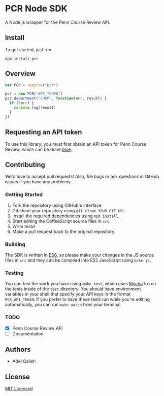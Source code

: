 # PCR Node SDK

A Node.js wrapper for the Penn Course Review API.

## Install
To get started, just run

```
npm install pcr
```

## Overview

```javascript
var PCR = require("pcr")

pcr = new PCR("API_TOKEN")
pcr.department("CHEM", function(err, result) {
  if (!err) {
    console.log(result)
  }
})
```

## Requesting an API token

To use this library, you must first obtain an API token for Penn Course Review, which can be done [here](https://docs.google.com/spreadsheet/viewform?hl=en_US&formkey=dGZOZkJDaVkxdmc5QURUejAteFdBZGc6MQ#gid=0).

## Contributing

We'd love to accept pull requests! Also, file bugs or ask questions in GitHub issues if you have any problems.

### Getting Started

1. Fork the repository using GitHub's interface
2. Git clone your repository using `git clone YOUR_GIT_URL`
3. Install the required dependencies using `npm install`.
4. Start editing the CoffeeScript source files in `src`.
5. Write tests!
6. Make a pull request back to the original repository.

### Building

The SDK is written in [ES6](http://es6-features.org/), so please make your changes in the JS source files in `src` and they can be compiled into ES5 JavaScript using `make js`.

### Testing

You can test the work you have using `make test`, which uses [Mocha](http://mochajs.org/) to run the tests inside of the `test` directory. You should have environment variables in your shell that specify your API keys in the format `PCR_API_TOKEN`.
If you prefer to have these tests run while you're editing automatically, you can run `make watch` from your terminal.

### TODO

- [X] Penn Course Review API
- [ ] Documentation

## Authors

* Adel Qalieh

## License

[MIT Licensed](LICENSE)

